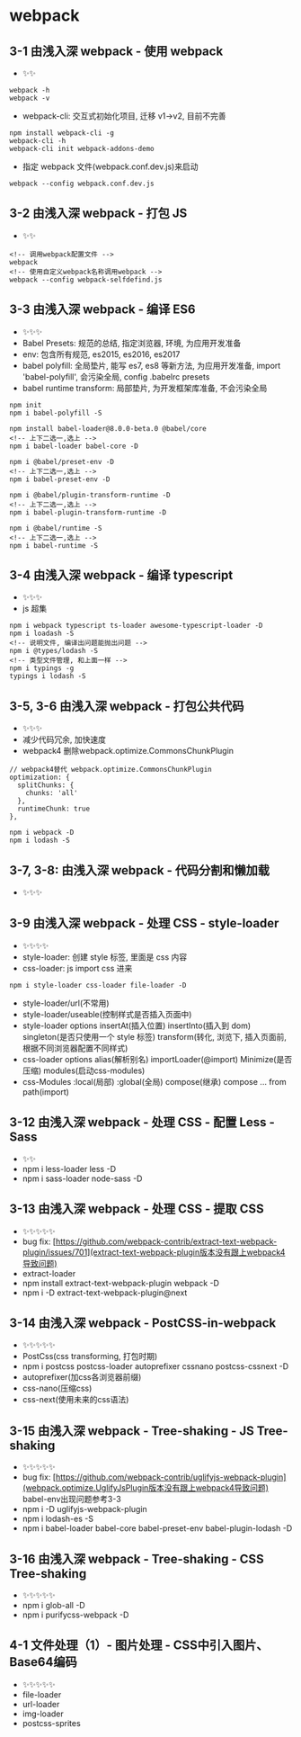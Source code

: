 ﻿# webpack

## 3-1 由浅入深 webpack - 使用 webpack

- ✨✨

```shell
webpack -h
webpack -v
```

- webpack-cli: 交互式初始化项目, 迁移 v1->v2, 目前不完善

```shell
npm install webpack-cli -g
webpack-cli -h
webpack-cli init webpack-addons-demo
```

- 指定 webpack 文件(webpack.conf.dev.js)来启动

```shell
webpack --config webpack.conf.dev.js
```

## 3-2 由浅入深 webpack - 打包 JS

- ✨✨

```shell
<!-- 调用webpack配置文件 -->
webpack
<!-- 使用自定义webpack名称调用webpack -->
webpack --config webpack-selfdefind.js
```

## 3-3 由浅入深 webpack - 编译 ES6

- ✨✨✨
- Babel Presets: 规范的总结, 指定浏览器, 环境, 为应用开发准备
- env: 包含所有规范, es2015, es2016, es2017
- babel polyfill: 全局垫片, 能写 es7, es8 等新方法, 为应用开发准备, import 'babel-polyfill', 会污染全局, config .babelrc presets
- babel runtime transform: 局部垫片, 为开发框架库准备, 不会污染全局

```shell
npm init
npm i babel-polyfill -S

npm install babel-loader@8.0.0-beta.0 @babel/core
<!-- 上下二选一,选上 -->
npm i babel-loader babel-core -D

npm i @babel/preset-env -D
<!-- 上下二选一,选上 -->
npm i babel-preset-env -D

npm i @babel/plugin-transform-runtime -D
<!-- 上下二选一,选上 -->
npm i babel-plugin-transform-runtime -D

npm i @babel/runtime -S
<!-- 上下二选一,选上 -->
npm i babel-runtime -S
```

## 3-4 由浅入深 webpack - 编译 typescript

- ✨✨✨
- js 超集

```shell
npm i webpack typescript ts-loader awesome-typescript-loader -D
npm i loadash -S
<!-- 说明文件, 编译出问题能抛出问题 -->
npm i @types/lodash -S
<!-- 类型文件管理, 和上面一样 -->
npm i typings -g
typings i lodash -S
```

## 3-5, 3-6 由浅入深 webpack - 打包公共代码

- ✨✨✨
- 减少代码冗余, 加快速度
- webpack4 删除webpack.optimize.CommonsChunkPlugin

```webpack
// webpack4替代 webpack.optimize.CommonsChunkPlugin
optimization: {
  splitChunks: {
    chunks: 'all'
  },
  runtimeChunk: true
},
```

```shell
npm i webpack -D
npm i lodash -S
```

## 3-7, 3-8: 由浅入深 webpack - 代码分割和懒加载

- ✨✨✨

## 3-9 由浅入深 webpack - 处理 CSS - style-loader

- ✨✨✨✨
- style-loader: 创建 style 标签, 里面是 css 内容
- css-loader: js import css 进来

```shell
npm i style-loader css-loader file-loader -D
```

- style-loader/url(不常用)
- style-loader/useable(控制样式是否插入页面中)
- style-loader options
  insertAt(插入位置)
  insertInto(插入到 dom)
  singleton(是否只使用一个 style 标签)
  transform(转化, 浏览下, 插入页面前, 根据不同浏览器配置不同样式)
- css-loader options
  alias(解析别名)
  importLoader(@import)
  Minimize(是否压缩)
  modules(启动css-modules)
- css-Modules
  :local(局部)
  :global(全局)
  compose(继承)
  compose ... from path(import)

## 3-12 由浅入深 webpack - 处理 CSS - 配置 Less - Sass

- ✨✨
- npm i less-loader less -D
- npm i sass-loader node-sass -D

## 3-13 由浅入深 webpack - 处理 CSS - 提取 CSS

- ✨✨✨✨✨
- bug fix: [https://github.com/webpack-contrib/extract-text-webpack-plugin/issues/701](extract-text-webpack-plugin版本没有跟上webpack4导致问题)
- extract-loader
- npm install extract-text-webpack-plugin webpack -D
- npm i -D extract-text-webpack-plugin@next

## 3-14 由浅入深 webpack - PostCSS-in-webpack

- ✨✨✨✨✨
- PostCss(css transforming, 打包时期)
- npm i postcss postcss-loader autoprefixer cssnano postcss-cssnext -D
- autoprefixer(加css各浏览器前缀)
- css-nano(压缩css)
- css-next(使用未来的css语法)

## 3-15 由浅入深 webpack - Tree-shaking - JS Tree-shaking

- ✨✨✨✨✨
- bug fix: [https://github.com/webpack-contrib/uglifyjs-webpack-plugin](webpack.optimize.UglifyJsPlugin版本没有跟上webpack4导致问题) babel-env出现问题参考3-3
- npm i -D uglifyjs-webpack-plugin
- npm i lodash-es -S
- npm i babel-loader babel-core babel-preset-env babel-plugin-lodash -D

## 3-16 由浅入深 webpack - Tree-shaking - CSS Tree-shaking

- ✨✨✨✨✨
- npm i glob-all -D
- npm i purifycss-webpack -D

## 4-1 文件处理（1）- 图片处理 - CSS中引入图片、Base64编码

- ✨✨✨✨✨
- file-loader
- url-loader
- img-loader
- postcss-sprites
